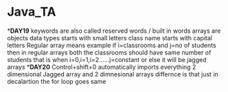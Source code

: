# Java_TA
*************DAY19************
keywords are also called reserved words / built in words
arrays are objects
data types starts with small letters
class name starts with capital letters
Regular array means example if i=classrooms and j=no of students then in regular arrays both the classrooms should have same number of students that is when i=0,i=1,i=2......j=constant  or else it will be jagged arrays
***************DAY20**************
Control+shift+0 automatically imports everything
2 dimensional Jagged array and 2 dimnesional arrays differnce is that just in decalartion the for loop goes same


